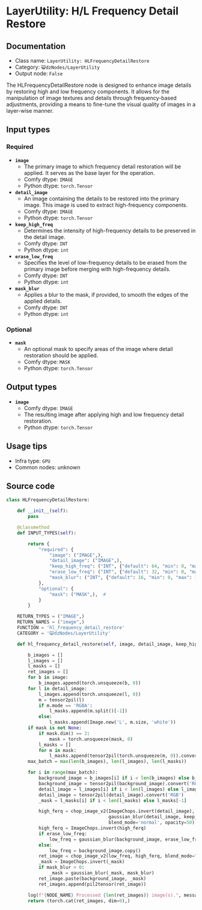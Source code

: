 # LayerUtility: H/L Frequency Detail Restore
## Documentation
- Class name: `LayerUtility: HLFrequencyDetailRestore`
- Category: `😺dzNodes/LayerUtility`
- Output node: `False`

The HLFrequencyDetailRestore node is designed to enhance image details by restoring high and low frequency components. It allows for the manipulation of image textures and details through frequency-based adjustments, providing a means to fine-tune the visual quality of images in a layer-wise manner.
## Input types
### Required
- **`image`**
    - The primary image to which frequency detail restoration will be applied. It serves as the base layer for the operation.
    - Comfy dtype: `IMAGE`
    - Python dtype: `torch.Tensor`
- **`detail_image`**
    - An image containing the details to be restored into the primary image. This image is used to extract high-frequency components.
    - Comfy dtype: `IMAGE`
    - Python dtype: `torch.Tensor`
- **`keep_high_freq`**
    - Determines the intensity of high-frequency details to be preserved in the detail image.
    - Comfy dtype: `INT`
    - Python dtype: `int`
- **`erase_low_freq`**
    - Specifies the level of low-frequency details to be erased from the primary image before merging with high-frequency details.
    - Comfy dtype: `INT`
    - Python dtype: `int`
- **`mask_blur`**
    - Applies a blur to the mask, if provided, to smooth the edges of the applied details.
    - Comfy dtype: `INT`
    - Python dtype: `int`
### Optional
- **`mask`**
    - An optional mask to specify areas of the image where detail restoration should be applied.
    - Comfy dtype: `MASK`
    - Python dtype: `torch.Tensor`
## Output types
- **`image`**
    - Comfy dtype: `IMAGE`
    - The resulting image after applying high and low frequency detail restoration.
    - Python dtype: `torch.Tensor`
## Usage tips
- Infra type: `GPU`
- Common nodes: unknown


## Source code
```python
class HLFrequencyDetailRestore:

    def __init__(self):
        pass

    @classmethod
    def INPUT_TYPES(self):

        return {
            "required": {
                "image": ("IMAGE",),
                "detail_image": ("IMAGE",),
                "keep_high_freq": ("INT", {"default": 64, "min": 0, "max": 1023}),
                "erase_low_freq": ("INT", {"default": 32, "min": 0, "max": 1023}),
                "mask_blur": ("INT", {"default": 16, "min": 0, "max": 1023}),
            },
            "optional": {
                "mask": ("MASK",),  #
            }
        }

    RETURN_TYPES = ("IMAGE",)
    RETURN_NAMES = ("image",)
    FUNCTION = 'hl_frequency_detail_restore'
    CATEGORY = '😺dzNodes/LayerUtility'

    def hl_frequency_detail_restore(self, image, detail_image, keep_high_freq, erase_low_freq, mask_blur, mask=None):

        b_images = []
        l_images = []
        l_masks = []
        ret_images = []
        for b in image:
            b_images.append(torch.unsqueeze(b, 0))
        for l in detail_image:
            l_images.append(torch.unsqueeze(l, 0))
            m = tensor2pil(l)
            if m.mode == 'RGBA':
                l_masks.append(m.split()[-1])
            else:
                l_masks.append(Image.new('L', m.size, 'white'))
        if mask is not None:
            if mask.dim() == 2:
                mask = torch.unsqueeze(mask, 0)
            l_masks = []
            for m in mask:
                l_masks.append(tensor2pil(torch.unsqueeze(m, 0)).convert('L'))
        max_batch = max(len(b_images), len(l_images), len(l_masks))

        for i in range(max_batch):
            background_image = b_images[i] if i < len(b_images) else b_images[-1]
            background_image = tensor2pil(background_image).convert('RGB')
            detail_image = l_images[i] if i < len(l_images) else l_images[-1]
            detail_image = tensor2pil(detail_image).convert('RGB')
            _mask = l_masks[i] if i < len(l_masks) else l_masks[-1]

            high_ferq = chop_image_v2(ImageChops.invert(detail_image),
                                      gaussian_blur(detail_image, keep_high_freq),
                                      blend_mode='normal', opacity=50)
            high_ferq = ImageChops.invert(high_ferq)
            if erase_low_freq:
                low_freq = gaussian_blur(background_image, erase_low_freq)
            else:
                low_freq = background_image.copy()
            ret_image = chop_image_v2(low_freq, high_ferq, blend_mode="linear light", opacity=100)
            _mask = ImageChops.invert(_mask)
            if mask_blur > 0:
                _mask = gaussian_blur(_mask, mask_blur)
            ret_image.paste(background_image, _mask)
            ret_images.append(pil2tensor(ret_image))

        log(f"{NODE_NAME} Processed {len(ret_images)} image(s).", message_type='finish')
        return (torch.cat(ret_images, dim=0),)

```
